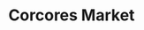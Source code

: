 ---
title: "Corcores Market"
url: /ciudad-guayana-puerto-ordaz/corcores-market/
shop: Lebensmittel
---